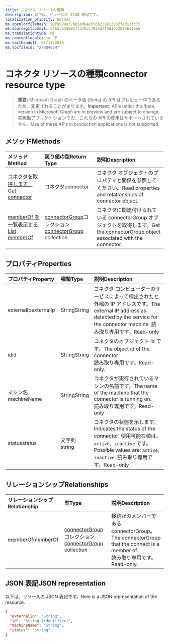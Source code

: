 ```yaml
---
title: コネクタ リソースの種類
description: 以下は、リソースの JSON 表記です。
localization_priority: Normal
ms.openlocfilehash: 98fa998a37b01ad64e556b229912932f4d1cfc75
ms.sourcegitcommit: d2b3ca32602ffa76cc7925d7f4d1e2258e611ea5
ms.translationtype: MT
ms.contentlocale: ja-JP
ms.lasthandoff: 01/11/2019
ms.locfileid: "27884624"
---
```

# <a name="connector-resource-type"></a><span data-ttu-id="1195f-103">コネクタ リソースの種類</span><span class="sxs-lookup"><span data-stu-id="1195f-103">connector resource type</span></span>

> <span data-ttu-id="1195f-104">**重要:** Microsoft Graph のベータ版 (/beta) の API はプレビュー中であるため、変更されることがあります。</span><span class="sxs-lookup"><span data-stu-id="1195f-104">**Important:** APIs under the /beta version in Microsoft Graph are in preview and are subject to change.</span></span> <span data-ttu-id="1195f-105">実稼働アプリケーションでの、これらの API の使用はサポートされていません。</span><span class="sxs-lookup"><span data-stu-id="1195f-105">Use of these APIs in production applications is not supported.</span></span>

<!-- Not supported items
|[Create connectorGroup](../api/connector-post-memberof.md) |[connectorGroup](connectorgroup.md)| Associate a connector with a new connectorGroup by posting to the memberOf collection.|
|[Update](../api/connector-update.md) | [connector](connector.md)   | Connectors are created when they are registed with the tenant. |
|[Delete](../api/connector-delete.md) | None |Delete connector object. |

-->

## <a name="methods"></a><span data-ttu-id="1195f-106">メソッド</span><span class="sxs-lookup"><span data-stu-id="1195f-106">Methods</span></span>

| <span data-ttu-id="1195f-107">メソッド</span><span class="sxs-lookup"><span data-stu-id="1195f-107">Method</span></span>           | <span data-ttu-id="1195f-108">戻り値の型</span><span class="sxs-lookup"><span data-stu-id="1195f-108">Return Type</span></span>    |<span data-ttu-id="1195f-109">説明</span><span class="sxs-lookup"><span data-stu-id="1195f-109">Description</span></span>|
|:---------------|:--------|:----------|
|[<span data-ttu-id="1195f-110">コネクタを取得します。</span><span class="sxs-lookup"><span data-stu-id="1195f-110">Get connector</span></span>](../api/connector-get.md) | [<span data-ttu-id="1195f-111">コネクタ</span><span class="sxs-lookup"><span data-stu-id="1195f-111">connector</span></span>](connector.md) |<span data-ttu-id="1195f-112">コネクタ オブジェクトのプロパティと関係を参照してください。</span><span class="sxs-lookup"><span data-stu-id="1195f-112">Read properties and relationships of connector object.</span></span>|
|[<span data-ttu-id="1195f-113">memberOf を一覧表示する</span><span class="sxs-lookup"><span data-stu-id="1195f-113">List memberOf</span></span>](../api/connector-list-memberof.md) |<span data-ttu-id="1195f-114">[connectorGroup](connectorgroup.md)コレクション</span><span class="sxs-lookup"><span data-stu-id="1195f-114">[connectorGroup](connectorgroup.md) collection</span></span>| <span data-ttu-id="1195f-115">コネクタに関連付けられている connectorGroup オブジェクトを取得します。</span><span class="sxs-lookup"><span data-stu-id="1195f-115">Get the connectorGroup object associated with the connector.</span></span>|

## <a name="properties"></a><span data-ttu-id="1195f-116">プロパティ</span><span class="sxs-lookup"><span data-stu-id="1195f-116">Properties</span></span>
| <span data-ttu-id="1195f-117">プロパティ</span><span class="sxs-lookup"><span data-stu-id="1195f-117">Property</span></span>     | <span data-ttu-id="1195f-118">種類</span><span class="sxs-lookup"><span data-stu-id="1195f-118">Type</span></span>   |<span data-ttu-id="1195f-119">説明</span><span class="sxs-lookup"><span data-stu-id="1195f-119">Description</span></span>|
|:---------------|:--------|:----------|
|<span data-ttu-id="1195f-120">externalIp</span><span class="sxs-lookup"><span data-stu-id="1195f-120">externalIp</span></span>|<span data-ttu-id="1195f-121">String</span><span class="sxs-lookup"><span data-stu-id="1195f-121">String</span></span>|<span data-ttu-id="1195f-122">コネクタ コンピューターのサービスによって検出されたと外部の IP アドレスです。</span><span class="sxs-lookup"><span data-stu-id="1195f-122">The external IP address as detected by the service for the connector machine.</span></span> <span data-ttu-id="1195f-123">読み取り専用です。</span><span class="sxs-lookup"><span data-stu-id="1195f-123">Read-only</span></span>|
|<span data-ttu-id="1195f-124">id</span><span class="sxs-lookup"><span data-stu-id="1195f-124">id</span></span>|<span data-ttu-id="1195f-125">String</span><span class="sxs-lookup"><span data-stu-id="1195f-125">String</span></span>| <span data-ttu-id="1195f-126">コネクタのオブジェクト id です。</span><span class="sxs-lookup"><span data-stu-id="1195f-126">The object id of the connector.</span></span> <BR><span data-ttu-id="1195f-127">読み取り専用です。</span><span class="sxs-lookup"><span data-stu-id="1195f-127">Read-only.</span></span>|
|<span data-ttu-id="1195f-128">マシン名</span><span class="sxs-lookup"><span data-stu-id="1195f-128">machineName</span></span>|<span data-ttu-id="1195f-129">String</span><span class="sxs-lookup"><span data-stu-id="1195f-129">String</span></span>| <span data-ttu-id="1195f-130">コネクタが実行されているマシンの名前です。</span><span class="sxs-lookup"><span data-stu-id="1195f-130">The name of the machine that the connector is running on.</span></span> <BR><span data-ttu-id="1195f-131">読み取り専用です。</span><span class="sxs-lookup"><span data-stu-id="1195f-131">Read-only</span></span>|
|<span data-ttu-id="1195f-132">status</span><span class="sxs-lookup"><span data-stu-id="1195f-132">status</span></span>|<span data-ttu-id="1195f-133">文字列</span><span class="sxs-lookup"><span data-stu-id="1195f-133">string</span></span>| <span data-ttu-id="1195f-134">コネクタの状態を示します。</span><span class="sxs-lookup"><span data-stu-id="1195f-134">Indicates the status of the connector.</span></span> <span data-ttu-id="1195f-135">使用可能な値は、`active`、`inactive` です。</span><span class="sxs-lookup"><span data-stu-id="1195f-135">Possible values are: `active`, `inactive`.</span></span> <span data-ttu-id="1195f-136">読み取り専用です。</span><span class="sxs-lookup"><span data-stu-id="1195f-136">Read-only</span></span> |

## <a name="relationships"></a><span data-ttu-id="1195f-137">リレーションシップ</span><span class="sxs-lookup"><span data-stu-id="1195f-137">Relationships</span></span>
| <span data-ttu-id="1195f-138">リレーションシップ</span><span class="sxs-lookup"><span data-stu-id="1195f-138">Relationship</span></span> | <span data-ttu-id="1195f-139">型</span><span class="sxs-lookup"><span data-stu-id="1195f-139">Type</span></span>   |<span data-ttu-id="1195f-140">説明</span><span class="sxs-lookup"><span data-stu-id="1195f-140">Description</span></span>|
|:---------------|:--------|:----------|
|<span data-ttu-id="1195f-141">memberOf</span><span class="sxs-lookup"><span data-stu-id="1195f-141">memberOf</span></span>|<span data-ttu-id="1195f-142">[connectorGroup](connectorgroup.md)コレクション</span><span class="sxs-lookup"><span data-stu-id="1195f-142">[connectorGroup](connectorgroup.md) collection</span></span>| <span data-ttu-id="1195f-143">接続がのメンバーである connectorGroup。</span><span class="sxs-lookup"><span data-stu-id="1195f-143">The connectorGroup that the connect is a member of.</span></span><br><span data-ttu-id="1195f-144">読み取り専用です。</span><span class="sxs-lookup"><span data-stu-id="1195f-144">Read-only.</span></span> |

## <a name="json-representation"></a><span data-ttu-id="1195f-145">JSON 表記</span><span class="sxs-lookup"><span data-stu-id="1195f-145">JSON representation</span></span>

<span data-ttu-id="1195f-146">以下は、リソースの JSON 表記です。</span><span class="sxs-lookup"><span data-stu-id="1195f-146">Here is a JSON representation of the resource.</span></span>

<!-- {
  "blockType": "resource",
  "optionalProperties": [

  ],
  "@odata.type": "microsoft.graph.connector"
}-->

```json
{
  "externalIp": "String",
  "id": "String (identifier)",
  "machineName": "String",
  "status": "string"
}

```

<!-- uuid: 8fcb5dbc-d5aa-4681-8e31-b001d5168d79
2015-10-25 14:57:30 UTC -->
<!-- {
  "type": "#page.annotation",
  "description": "connector resource",
  "keywords": "",
  "section": "documentation",
  "tocPath": ""
}-->
